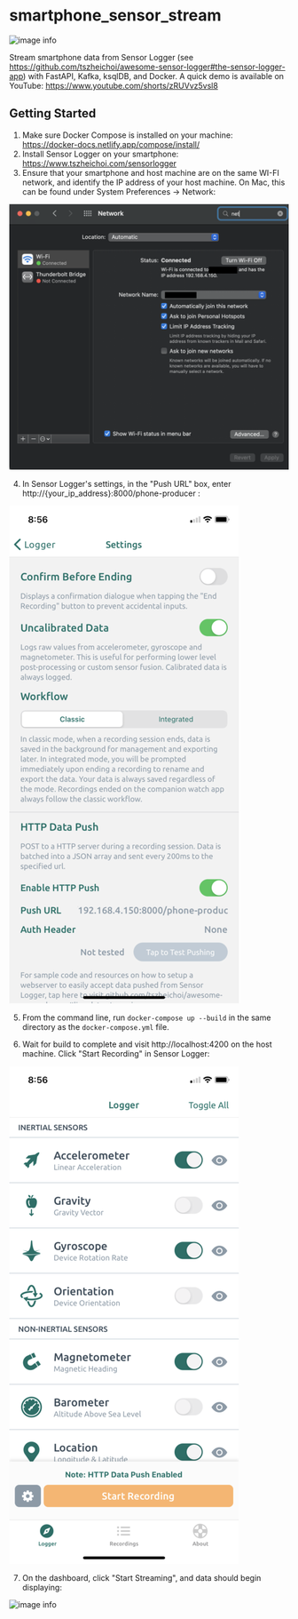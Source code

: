 # smartphone_sensor_stream

![image info](./ksql_dashboard_stream.gif)

Stream smartphone data from Sensor Logger (see https://github.com/tszheichoi/awesome-sensor-logger#the-sensor-logger-app) with FastAPI, Kafka, ksqlDB, and Docker. A quick demo is available on YouTube: https://www.youtube.com/shorts/zRUVvz5vsl8

## Getting Started
1. Make sure Docker Compose is installed on your machine: https://docker-docs.netlify.app/compose/install/
2. Install Sensor Logger on your smartphone: https://www.tszheichoi.com/sensorlogger
3. Ensure that your smartphone and host machine are on the same WI-FI network, and identify the IP address of your host machine. On Mac, this can be found under System Preferences -> Network:

![image info](./network.png)

4. In Sensor Logger's settings, in the "Push URL" box, enter http://{your_ip_address}:8000/phone-producer :

![image info](./url.png)

5. From the command line, run `docker-compose up --build` in the same directory as the `docker-compose.yml` file.

6. Wait for build to complete and visit http://localhost:4200 on the host machine. Click "Start Recording" in Sensor Logger:

![image info](./start.png)

7. On the dashboard, click "Start Streaming", and
data should begin displaying:

![image info](./start_streaming.gif)






